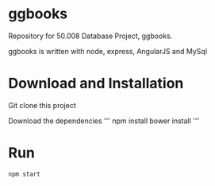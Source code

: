 # ggbooks

Repository for 50.008 Database Project, ggbooks.

ggbooks is written with node, express, AngularJS and MySql

# Download and Installation

Git clone this project

Download the dependencies
'''
npm install
bower install
'''

# Run
```
npm start
```